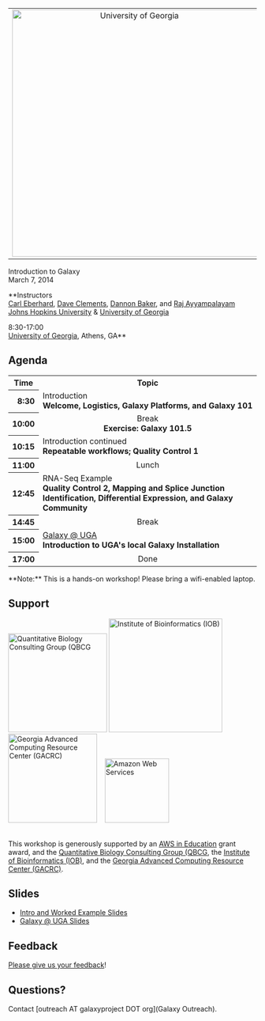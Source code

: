 <div class='center'>
<table>
  <tr>
    <td style=" border: none; text-align: center; vertical-align: middle"> <a href='http://www.uga.edu/'><img src='/Images/Logos/UGALogoBig.gif.md' alt='University of Georgia' width="500" /></a> </td>
  </tr>
</table>


<div class="title">Introduction to Galaxy<br />March 7, 2014</div>

**Instructors<br />[Carl Eberhard](/CarlEberhard), [Dave Clements](/DaveClements), [Dannon Baker](/DannonBaker), and [Raj Ayyampalayam](http://plantbio.uga.edu/directory/raj-ayyampalayam)<br />[Johns Hopkins University](http://www.jhu.edu/) & [University of Georgia](http://www.uga.edu/)

8:30-17:00<br />
[University of Georgia](http://www.uga.edu/), Athens, GA**


</div>

## Agenda

<table>
  <tr class="th" >
    <th> Time </th>
    <th> Topic </th>
  </tr>
  <tr>
    <th style=" text-align: right;"> 8:30 </th>
    <td> </strong>Introduction<strong><div class='indent'>Welcome, Logistics, Galaxy Platforms, and Galaxy 101</div> </td>
  </tr>
  <tr>
    <th style=" text-align: right;"> 10:00 </th>
    <td style=" text-align: center;"> </strong>Break<strong><div class='indent'>Exercise: Galaxy 101.5</div> </td>
  </tr>
  <tr>
    <th style=" text-align: right;"> 10:15 </th>
    <td> </strong>Introduction continued<strong><div class='indent'>Repeatable workflows; Quality Control 1</div> </td>
  </tr>
  <tr>
    <th style=" text-align: right;"> 11:00 </th>
    <td style=" text-align: center;"> </strong>Lunch<strong> </td>
  </tr>
  <tr>
    <th style=" text-align: right;"> 12:45 </th>
    <td> </strong>RNA-Seq Example<strong><div class='indent'>Quality Control 2, Mapping and Splice Junction Identification, Differential Expression, and Galaxy Community</div> </td>
  </tr>
  <tr>
    <th style=" text-align: right;"> 14:45 </th>
    <td style=" text-align: center;"> </strong>Break<strong> </td>
  </tr>
  <tr>
    <th style=" text-align: right;"> 15:00 </th>
    <td> </strong><a href='https://wiki.gacrc.uga.edu/wiki/Galaxy'>Galaxy @ UGA</a><strong><div class='indent'>Introduction to UGA's local Galaxy Installation</div> </td>
  </tr>
  <tr>
    <th style=" text-align: right;"> 17:00 </th>
    <td style=" text-align: center;"> </strong>Done<strong> </td>
  </tr>
</table>



<div class='center'>**Note:** This is a hands-on workshop!  Please bring a wifi-enabled laptop.</div>

## Support

<div class='center'>
<a href='http://qbcg.uga.edu/'><img src='/Images/Logos/QBCG_UGA_Logo.png' alt='Quantitative Biology Consulting Group (QBCG' width="200px" /></a>
<a href='http://iob.uga.edu/'><img src='/Images/Logos/IOB_UGA_Logo.png' alt='Institute of Bioinformatics (IOB)' width="230px" /></a>
<a href='http://gacrc.uga.edu/'><img src='/Images/Logos/GACRC_UGA_Logo.png' alt='Georgia Advanced Computing Resource Center (GACRC)' width="180px" /></a> &nbsp;&nbsp;
<a href='http://aws.amazon.com/'><img src='/Images/Logos/AWSLogo.png' alt='Amazon Web Services' width="130px" /></a>
</div>
<br />

This workshop is generously supported by an [AWS in Education](http://aws.amazon.com/education/) grant award, and the [Quantitative Biology Consulting Group (QBCG](http://qbcg.uga.edu/), the [Institute of Bioinformatics (IOB)](http://iob.uga.edu/), and the [Georgia Advanced Computing Resource Center (GACRC)](http://gacrc.uga.edu/).  

## Slides

* [Intro and Worked Example Slides](ATTACHMENT_URLDocuments/Presentations/201403UGAWorkshop.pdf)   
* [Galaxy @ UGA Slides](ATTACHMENT_URLDocuments/Presentations/201403GalxyAtUGA.pdf)

## Feedback

[Please give us your feedback](https://docs.google.com/forms/d/1JAnackAgHDETI__xFubZ5_udEba3EVlNz-1VFyegngY/viewform)!


## Questions?

Contact [outreach AT galaxyproject DOT org](Galaxy Outreach).
